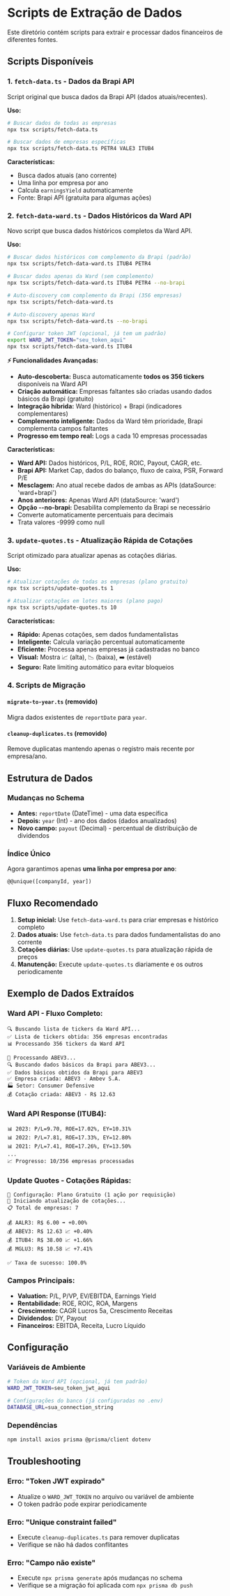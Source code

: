 # Scripts de Extração de Dados

Este diretório contém scripts para extrair e processar dados financeiros de diferentes fontes.

## Scripts Disponíveis

### 1. `fetch-data.ts` - Dados da Brapi API
Script original que busca dados da Brapi API (dados atuais/recentes).

**Uso:**
```bash
# Buscar dados de todas as empresas
npx tsx scripts/fetch-data.ts

# Buscar dados de empresas específicas
npx tsx scripts/fetch-data.ts PETR4 VALE3 ITUB4
```

**Características:**
- Busca dados atuais (ano corrente)
- Uma linha por empresa por ano
- Calcula `earningsYield` automaticamente
- Fonte: Brapi API (gratuita para algumas ações)

### 2. `fetch-data-ward.ts` - Dados Históricos da Ward API
Novo script que busca dados históricos completos da Ward API.

**Uso:**
```bash
# Buscar dados históricos com complemento da Brapi (padrão)
npx tsx scripts/fetch-data-ward.ts ITUB4 PETR4

# Buscar dados apenas da Ward (sem complemento)
npx tsx scripts/fetch-data-ward.ts ITUB4 PETR4 --no-brapi

# Auto-discovery com complemento da Brapi (356 empresas)
npx tsx scripts/fetch-data-ward.ts

# Auto-discovery apenas Ward
npx tsx scripts/fetch-data-ward.ts --no-brapi

# Configurar token JWT (opcional, já tem um padrão)
export WARD_JWT_TOKEN="seu_token_aqui"
npx tsx scripts/fetch-data-ward.ts ITUB4
```

**⚡ Funcionalidades Avançadas:**
- **Auto-descoberta:** Busca automaticamente **todos os 356 tickers** disponíveis na Ward API
- **Criação automática:** Empresas faltantes são criadas usando dados básicos da Brapi (gratuito)
- **Integração híbrida:** Ward (histórico) + Brapi (indicadores complementares)
- **Complemento inteligente:** Dados da Ward têm prioridade, Brapi complementa campos faltantes
- **Progresso em tempo real:** Logs a cada 10 empresas processadas

**Características:**
- **Ward API:** Dados históricos, P/L, ROE, ROIC, Payout, CAGR, etc.
- **Brapi API:** Market Cap, dados do balanço, fluxo de caixa, PSR, Forward P/E
- **Mesclagem:** Ano atual recebe dados de ambas as APIs (dataSource: 'ward+brapi')
- **Anos anteriores:** Apenas Ward API (dataSource: 'ward')
- **Opção --no-brapi:** Desabilita complemento da Brapi se necessário
- Converte automaticamente percentuais para decimais
- Trata valores -9999 como null

### 3. `update-quotes.ts` - Atualização Rápida de Cotações
Script otimizado para atualizar apenas as cotações diárias.

**Uso:**
```bash
# Atualizar cotações de todas as empresas (plano gratuito)
npx tsx scripts/update-quotes.ts 1

# Atualizar cotações em lotes maiores (plano pago)
npx tsx scripts/update-quotes.ts 10
```

**Características:**
- **Rápido:** Apenas cotações, sem dados fundamentalistas
- **Inteligente:** Calcula variação percentual automaticamente
- **Eficiente:** Processa apenas empresas já cadastradas no banco
- **Visual:** Mostra 📈 (alta), 📉 (baixa), ➡️ (estável)
- **Seguro:** Rate limiting automático para evitar bloqueios

### 4. Scripts de Migração

#### `migrate-to-year.ts` (removido)
Migra dados existentes de `reportDate` para `year`.

#### `cleanup-duplicates.ts` (removido)
Remove duplicatas mantendo apenas o registro mais recente por empresa/ano.

## Estrutura de Dados

### Mudanças no Schema
- **Antes:** `reportDate` (DateTime) - uma data específica
- **Depois:** `year` (Int) - ano dos dados (dados anualizados)
- **Novo campo:** `payout` (Decimal) - percentual de distribuição de dividendos

### Índice Único
Agora garantimos apenas **uma linha por empresa por ano**:
```prisma
@@unique([companyId, year])
```

## Fluxo Recomendado

1. **Setup inicial:** Use `fetch-data-ward.ts` para criar empresas e histórico completo
2. **Dados atuais:** Use `fetch-data.ts` para dados fundamentalistas do ano corrente
3. **Cotações diárias:** Use `update-quotes.ts` para atualização rápida de preços
4. **Manutenção:** Execute `update-quotes.ts` diariamente e os outros periodicamente

## Exemplo de Dados Extraídos

### Ward API - Fluxo Completo:
```
🔍 Buscando lista de tickers da Ward API...
✅ Lista de tickers obtida: 356 empresas encontradas
📊 Processando 356 tickers da Ward API

🏢 Processando ABEV3...
🔍 Buscando dados básicos da Brapi para ABEV3...
✅ Dados básicos obtidos da Brapi para ABEV3
✅ Empresa criada: ABEV3 - Ambev S.A.
🏭 Setor: Consumer Defensive
💰 Cotação criada: ABEV3 - R$ 12.63
```

### Ward API Response (ITUB4):
```
📊 2023: P/L=9.70, ROE=17.02%, EY=10.31%
📊 2022: P/L=7.81, ROE=17.33%, EY=12.80%
📊 2021: P/L=7.41, ROE=17.26%, EY=13.50%
...
📈 Progresso: 10/356 empresas processadas
```

### Update Quotes - Cotações Rápidas:
```
🔧 Configuração: Plano Gratuito (1 ação por requisição)
🚀 Iniciando atualização de cotações...
📋 Total de empresas: 7

💰 AALR3: R$ 6.00 ➡️ +0.00%
💰 ABEV3: R$ 12.63 📈 +0.40%
💰 ITUB4: R$ 38.00 📈 +1.66%
💰 MGLU3: R$ 10.58 📈 +7.41%

✅ Taxa de sucesso: 100.0%
```

### Campos Principais:
- **Valuation:** P/L, P/VP, EV/EBITDA, Earnings Yield
- **Rentabilidade:** ROE, ROIC, ROA, Margens
- **Crescimento:** CAGR Lucros 5a, Crescimento Receitas
- **Dividendos:** DY, Payout
- **Financeiros:** EBITDA, Receita, Lucro Líquido

## Configuração

### Variáveis de Ambiente
```bash
# Token da Ward API (opcional, já tem padrão)
WARD_JWT_TOKEN=seu_token_jwt_aqui

# Configurações do banco (já configuradas no .env)
DATABASE_URL=sua_connection_string
```

### Dependências
```bash
npm install axios prisma @prisma/client dotenv
```

## Troubleshooting

### Erro: "Token JWT expirado"
- Atualize o `WARD_JWT_TOKEN` no arquivo ou variável de ambiente
- O token padrão pode expirar periodicamente

### Erro: "Unique constraint failed"
- Execute `cleanup-duplicates.ts` para remover duplicatas
- Verifique se não há dados conflitantes

### Erro: "Campo não existe"
- Execute `npx prisma generate` após mudanças no schema
- Verifique se a migração foi aplicada com `npx prisma db push`